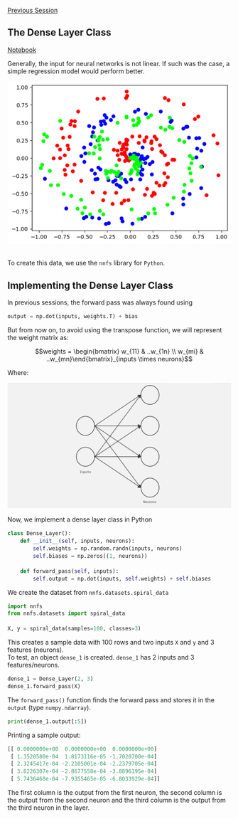 [Previous Session](Session_3.md)
## The Dense Layer Class

[Notebook](/code-files/4_Dense_Layer.ipynb)

Generally, the input for neural networks is not linear.
If such was the case, a simple regression model would perform better. 

![Non Linear Data](/images/spiral_data.png)

<br>To create this data, we use the <code>nnfs</code> library for <code>Python</code>.

## Implementing the Dense Layer Class
In previous sessions, the forward pass was always found using 
```python
output = np.dot(inputs, weights.T) + bias
```
But from now on, to avoid using the transpose function, we will represent the weight matrix as:
```math
weights = \begin{bmatrix} w_{11} & ..w_{1n} \\ w_{mi} & ..w_{mn}\end{bmatrix}_{inputs \times neurons}
```

Where:

![Dense Layer](/images/dense_layer.jpg)

Now, we implement a dense layer class in Python
```python
class Dense_Layer():
    def __init__(self, inputs, neurons):
        self.weights = np.random.randn(inputs, neurons)
        self.biases = np.zeros((1, neurons))

    def forward_pass(self, inputs):
        self.output = np.dot(inputs, self.weights) + self.biases
```
We create the dataset from <code>nnfs.datasets.spiral_data</code>
```python
import nnfs
from nnfs.datasets import spiral_data

X, y = spiral_data(samples=100, classes=3)
```
This creates a sample data with 100 rows and two inputs <code>X</code> and <code>y</code> and 3 features (neurons).
<br>To test, an object `dense_1` is created. `dense_1` has 2 inputs and 3 features/neurons.
```python
dense_1 = Dense_Layer(2, 3)
dense_1.forward_pass(X) 
```
The `forward_pass()` function finds the forward pass and stores it in the `output` (type `numpy.ndarray`).

```python
print(dense_1.output[:5])
```
Printing a sample output:
```python
[[ 0.0000000e+00  0.0000000e+00  0.0000000e+00]
 [ 1.3520580e-04  1.8173116e-05 -1.7020700e-04]
 [ 2.3245417e-04 -2.2105001e-04 -2.2379705e-04]
 [ 3.8226307e-04 -2.8677558e-04 -3.8896195e-04]
 [ 5.7436468e-04 -7.9355465e-05 -6.8033929e-04]]
```
The first column is the output from the first neuron, the second column is the output from the second neuron and the third column is the output from the third neuron in the layer.
